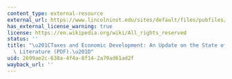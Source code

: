 ```yaml
---
content_type: external-resource
external_url: https://www.lincolninst.edu/sites/default/files/pubfiles/hanson_wp19ah2.pdf
has_external_license_warning: true
license: https://en.wikipedia.org/wiki/All_rights_reserved
status: ''
title: "\u201CTaxes and Economic Development: An Update on the State of the Economics\
  \ Literature (PDF).\u201D"
uid: 2699ae2c-638a-4f4a-8f14-2a79ad61ad2f
wayback_url: ''
---
```

